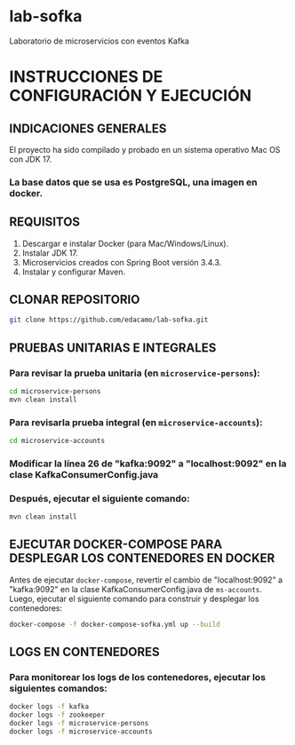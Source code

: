 # lab-sofka
Laboratorio de microservicios con eventos Kafka

# INSTRUCCIONES DE CONFIGURACIÓN Y EJECUCIÓN

## INDICACIONES GENERALES
El proyecto ha sido compilado y probado en un sistema operativo Mac OS con JDK 17.
### La base datos que se usa es PostgreSQL, una imagen en docker.

## REQUISITOS
1. Descargar e instalar Docker (para Mac/Windows/Linux).
2. Instalar JDK 17.
3. Microservicios creados con Spring Boot versión 3.4.3.
4. Instalar y configurar Maven.

## CLONAR REPOSITORIO
```bash
git clone https://github.com/edacamo/lab-sofka.git
```

## PRUEBAS UNITARIAS E INTEGRALES

### Para revisar la prueba unitaria (en `microservice-persons`):
```bash
cd microservice-persons
mvn clean install
```

###  Para revisarla prueba integral (en `microservice-accounts`):
```bash
cd microservice-accounts
```

### Modificar la línea 26 de "kafka:9092" a "localhost:9092" en la clase KafkaConsumerConfig.java
### Después, ejecutar el siguiente comando:
```bash
mvn clean install
```

## EJECUTAR DOCKER-COMPOSE PARA DESPLEGAR LOS CONTENEDORES EN DOCKER

Antes de ejecutar `docker-compose`, revertir el cambio de "localhost:9092" a "kafka:9092" en la clase KafkaConsumerConfig.java de `ms-accounts`.
 Luego, ejecutar el siguiente comando para construir y desplegar los contenedores:
```bash
docker-compose -f docker-compose-sofka.yml up --build
```

## LOGS EN CONTENEDORES
### Para monitorear los logs de los contenedores, ejecutar los siguientes comandos:
```bash
docker logs -f kafka
docker logs -f zookeeper
docker logs -f microservice-persons
docker logs -f microservice-accounts
```


